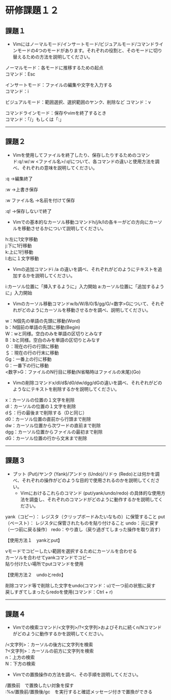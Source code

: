 # 研修課題１２

## 課題１
* Vimにはノーマルモード/インサートモード/ビジュアルモード/コマンドラインモードの4つのモードがあります。それぞれの役割と、そのモードに切り替えるための方法を説明してください。

ノーマルモード：各モードに推移するための起点  
コマンド：Esc

インサートモード：ファイルの編集や文字を入力する  
コマンド：i

ビジュアルモード：範囲選択、選択範囲のヤンク、削除など
コマンド：v

コマンドラインモード：保存やvimを終了するとき  
コマンド：「/」もしくは「:」


---

## 課題２
* Vimを使用してファイルを終了したり、保存したりするためのコマンド:q/:w/:w <ファイル名>/:q!について、各コマンドの違いと使用方法を調べ、それぞれの意味を説明してください。

:q
→編集終了

:w
→上書き保存

:w ファイル名
→名前を付けて保存

:q!
→保存しないで終了

* Vimでの基本的なカーソル移動コマンドh/j/k/lの各キーがどの方向にカーソルを移動させるかについて説明してください。

h:左に1文字移動  
j:下に1行移動  
k:上に1行移動  
l:右に１文字移動  


* Vimの追加コマンドi /a の違いを調べ、それぞれがどのようにテキストを追加するかを説明してください。

i:カーソル位置に「挿入するように」入力開始
a:カーソル位置に「追加するように」入力開始

* Vimのカーソル移動コマンドw/b/W/B/0/$/gg/G/<数字>Gについて、それぞれがどのようにカーソルを移動させるかを調べ、説明してください。

w：N個先の単語の先頭に移動(Word)  
b：N個前の単語の先頭に移動(Begin)  
W：wと同様。空白のみを単語の区切りとみなす  
B：bと同様。空白のみを単語の区切りとみなす  
０：現在の行の行頭に移動  
＄：現在の行の行末に移動  
Gg：一番上の行に移動  
G：一番下の行に移動  
<数字>G：ファイルのN行目に移動(N省略時はファイルの末尾)(Go)  

* Vimの削除コマンドx/dl/d$/d0/dw/dgg/dGの違いを調べ、それぞれがどのようなにテキストを削除するかを説明してください。

x：カーソルの位置の１文字を削除  
dl：カーソルの位置の１文字を削除  
d＄：行の最後まで削除する（Dと同じ）  
d0：カーソル位置の直前から行頭まで削除  
dw：カーソル位置から次ワードの直前まで削除  
dgg：カーソル位置からファイルの最初まで削除  
dG：カーソル位置の行から文末まで削除  


---

## 課題３
* プット (Put)/ヤンク (Yank)/アンドゥ (Undo)/リドゥ (Redo)とは何かを調べ、それぞれの操作がどのような目的で使用されるのかを説明してください。
    * Vimにおけるこれらのコマンド (put/yank/undo/redo) の具体的な使用方法を調査し、それぞれのコマンドがどのように動作するかを説明してください。

yank（コピー）： レジスタ（クリップボードみたいなもの）に保管すること
put（ペースト）： レジスタに保管されたものを貼り付けること
undo：元に戻す（一つ前に戻る操作）
redo：やり直し（戻り過ぎてしまった操作を取り消す）

【使用方法１　yankとput】  

vモードでコピーしたい範囲を選択するためにカーソルを合わせる  
カーソルを合わせてyankコマンドでコピー  
貼り付けたい場所でputコマンドを使用  



【使用方法２　undoとredo】   

削除コマンド等で削除した文字をundo(コマンド：u)で一つ前の状態に戻す  
戻しすぎてしまったらredoを使用(コマンド：Ctrl + r)  



---


## 課題４
* Vimでの検索コマンド/<文字列>/?<文字列>およびそれに続くn/Nコマンドがどのように動作するかを説明してください。

/<文字列>：カーソルの後方に文字列を検索  
?<文字列>：カーソルの前方に文字列を検索  
n：上方の検索  
N：下方の検索  

* Vimでの置換操作の方法を調べ、その手順を説明してください。

/置換前　で置換したい対象を探す  
:%s/置換前/置換後/gc　を実行すると確認メッセージ付きで置換ができる  
